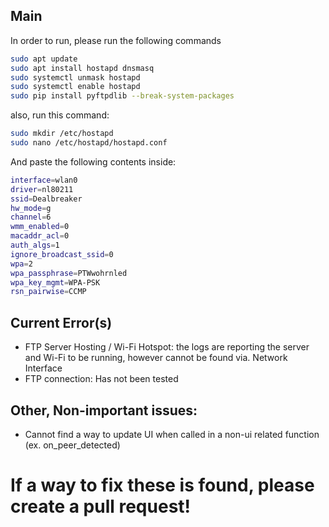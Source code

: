 ## Main
In order to run, please run the following commands
```bash
sudo apt update
sudo apt install hostapd dnsmasq
sudo systemctl unmask hostapd
sudo systemctl enable hostapd
sudo pip install pyftpdlib --break-system-packages
```
also, run this command:
```bash
sudo mkdir /etc/hostapd
sudo nano /etc/hostapd/hostapd.conf
```

And paste the following contents inside:

```bash
interface=wlan0
driver=nl80211
ssid=Dealbreaker
hw_mode=g
channel=6
wmm_enabled=0
macaddr_acl=0
auth_algs=1
ignore_broadcast_ssid=0
wpa=2
wpa_passphrase=PTWwohrnled
wpa_key_mgmt=WPA-PSK
rsn_pairwise=CCMP
```

## Current Error(s)
* FTP Server Hosting / Wi-Fi Hotspot: the logs are reporting the server and Wi-Fi to be running, however cannot be found via. Network Interface
* FTP connection: Has not been tested

## Other, Non-important issues:
* Cannot find a way to update UI when called in a non-ui related function (ex. on_peer_detected)

# If a way to fix these is found, please create a pull request!
